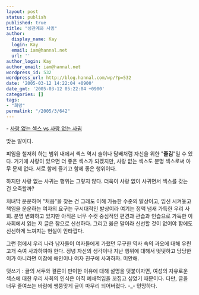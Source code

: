 ```yaml
---
layout: post
status: publish
published: true
title: "성관계와 사귐"
author:
  display_name: Kay
  login: Kay
  email: iam@hannal.net
  url: ''
author_login: Kay
author_email: iam@hannal.net
wordpress_id: 532
wordpress_url: http://blog.hannal.com/wp/?p=532
date: '2005-03-12 14:22:04 +0900'
date_gmt: '2005-03-12 05:22:04 +0900'
categories: []
tags:
- "희망"
permalink: "/2005/3/642"
---
```

<p>- <a href="http://vandalite.cafe24.com/index.php?pl=74">사랑 없는 섹스 vs 사랑 없는 사귐</a></p>
<p>맞는 말이다.</p>
<p>피임을 철저히 하는 범위 내에서 섹스 역시 술이나 담배처럼 자신을 위한 "<b>즐김</b>"일 수 있다. 거기에 사랑이 있으면 더 좋은 섹스가 되겠지만, 사랑 없는 섹스도 분명 섹스로써 아무 문제 없다. 서로 함께 즐기고 함께 좋은 행위이다.</p>
<p>하지만 사랑 없는 사귀는 행위는 그렇지 않다. 더욱이 사랑 없이 사귀면서 섹스를 갖는 건 오죽할까?</p>
<p>처녀막 운운하며 "처음"을 찾는 건 그래도 이해 가능한 수준의 발상이고, 임신 시켜놓고 책임을 운운하는 여자의 요구는 구시대적인 발상이라 여기는 정액 냄새 가득한 우리 사회. 분명 변화하고 있지만 아직은 너무 수컷 중심적인 편견과 관습과 인습으로 가득한 이 사회에서 읽는 저 글은 참으로 신선하다. 그리고 옳은 말이라 신선할 것이 없어야 함에도 신선하게 느껴지는 현실이 안타깝다.</p>
<p>그런 점에서 우리 나라 남자들이 여자들에게 가했던 무구한 역사 속의 과오에 대해 우린 고개 숙여 사과하여야 한다. 정녕 자신의 생각이나 지난 행위에 대해서 떳떳하고 당당한 이가 아니라면 이참에 애인이나 여자 친구에 사과하자. 미안해.</p>
<p>덧쓰기 : 글의 서두와 결론이 판이한 이유에 대해 설명을 덧붙이자면, 여성의 자유로운 섹스에 대한 우리 사회의 인식은 아직 폐쇄적임을 꼬집고 싶었기 때문이다. 다만, 글을 너무 줄여쓰는 바람에 쌩뚱맞게 글이 마무리 되어버렸다. -_- 민망하다.</p>

